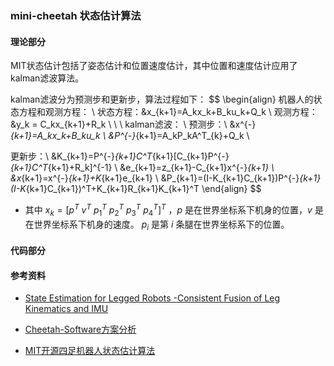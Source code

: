 ###  mini-cheetah 状态估计算法

#### 理论部分

MIT状态估计包括了姿态估计和位置速度估计，其中位置和速度估计应用了kalman滤波算法。

kalman滤波分为预测步和更新步，算法过程如下：
$$
\begin{align}
机器人的状态方程和观测方程： \\
状态方程：&x_{k+1}=A_kx_k+B_ku_k+Q_k \\
观测方程：&y_k = C_kx_{k+1}+R_k \\ 
\\ 
\\
kalman滤波：  \\
预测步：\\ &x^{-}_{k+1}=A_kx_k+B_ku_k \\
&P^{-}_{k+1}=A_kP_kA^T_{k}+Q_k \\

更新步：\\ &K_{k+1}=P^{-}_{k+1}C^T_{k+1}[C_{k+1}P^{-}_{k+1}C^T_{k+1}+R_k]^{-1} \\
&e_{k+1}=z_{k+1}-C_{k+1}x^{-}_{k+1} \\
&x_{k+1}=x^{-}_{k+1}+K_{k+1}e_{k+1} \\
&P_{k+1}=(I-K_{k+1}C_{k+1})P^{-}_{k+1}(I-K_{k+1}C_{k+1})^T+K_{k+1}R_{k+1}K_{k+1}^T
\end{align}
$$

* 其中  $x_k=[p^T \ v^T \ p_1^T \ p_2^T \ p_3^T \ p_4^T]^T$  ，$p$ 是在世界坐标系下机身的位置，$v$ 是在世界坐标系下机身的速度。 $p_i$ 是第 $i$ 条腿在世界坐标系下的位置。

#### 代码部分



#### 参考资料

* [State Estimation for Legged Robots -Consistent Fusion of Leg Kinematics and IMU]()

* [Cheetah-Software方案分析](https://blog.csdn.net/Kalenee/article/details/126440918)
* [MIT开源四足机器人状态估计算法](https://zhuanlan.zhihu.com/p/354034309)





